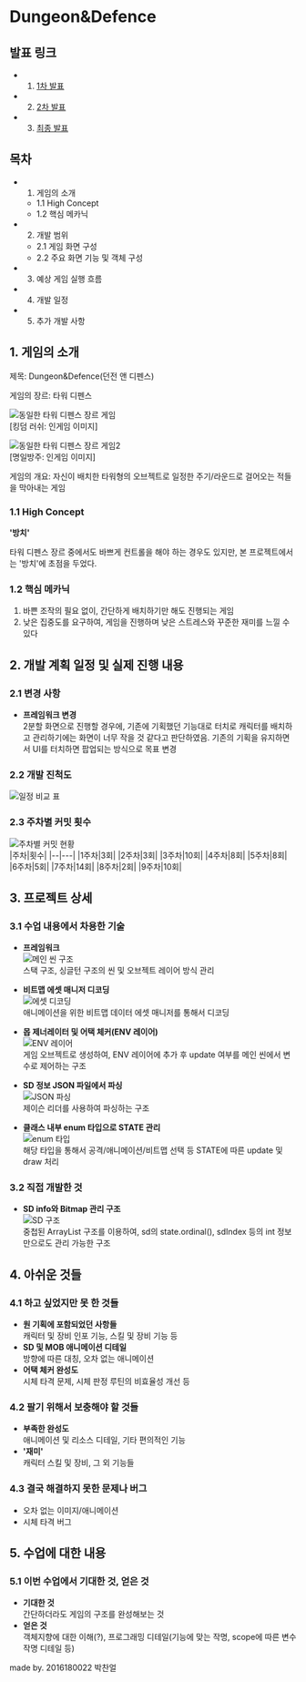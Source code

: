 # Dungeon&Defence

## 발표 링크
- 1. [1차 발표]()
- 2. [2차 발표]()
- 3. [최종 발표]()

## 목차
- 1. 게임의 소개 
	- 1.1 High Concept
	- 1.2 핵심 메카닉
- 2. 개발 범위
	- 2.1 게임 화면 구성
	- 2.2 주요 화면 기능 및 객체 구성
- 3. 예상 게임 실행 흐름
- 4. 개발 일정
- 5. 추가 개발 사항
  
  
  
## 1. 게임의 소개
제목: Dungeon&Defence(던전 앤 디펜스) 
  
게임의 장르: 타워 디펜스 

![동일한 타워 디펜스 장르 게임](https://github.com/2016180022/SGP/blob/master/img/tdgame1.jpg?raw=true)  
[킹덤 러쉬: 인게임 이미지]

![동일한 타워 디펜스 장르 게임2](https://github.com/2016180022/SGP/blob/master/img/tdgame2.jpg?raw=true)  
[명일방주: 인게임 이미지]

게임의 개요: 자신이 배치한 타워형의 오브젝트로 일정한 주기/라운드로 걸어오는 적들을 막아내는 게임  

  
### 1.1 High Concept  
**'방치'**

타워 디펜스 장르 중에서도 바쁘게 컨트롤을 해야 하는 경우도 있지만, 본 프로젝트에서는 '방치'에 초점을 두었다.
  
### 1.2 핵심 메카닉  
1. 바쁜 조작의 필요 없이, 간단하게 배치하기만 해도 진행되는 게임
2. 낮은 집중도를 요구하여, 게임을 진행하며 낮은 스트레스와 꾸준한 재미를 느낄 수 있다  
  
## 2. 개발 계획 일정 및 실제 진행 내용
### 2.1 변경 사항
* **프레임워크 변경**  
 2분할 화면으로 진행할 경우에, 기존에 기획했던 기능대로 터치로 캐릭터를 배치하고 관리하기에는 화면이 너무 작을 것 같다고 판단하였음.
 기존의 기획을 유지하면서 UI를 터치하면 팝업되는 방식으로 목표 변경
  
### 2.2 개발 진척도
![일정 비교 표](https://raw.githubusercontent.com/2016180022/SGP/a1530d31dcc89f6c70f9bd7518d763eacb396ad9/img/newPlanChart.png)  
  
### 2.3 주차별 커밋 횟수
![주차별 커밋 현황](https://raw.githubusercontent.com/2016180022/SGP/a1530d31dcc89f6c70f9bd7518d763eacb396ad9/img/newCommits.PNG)  
|주차|횟수|
|--|---|
|1주차|3회|
|2주차|3회|
|3주차|10회|
|4주차|8회|
|5주차|8회|
|6주차|5회|
|7주차|14회|
|8주차|2회|
|9주차|10회|
  
## 3. 프로젝트 상세
### 3.1 수업 내용에서 차용한 기술
 * **프레임워크**  
  ![메인 씬 구조](https://raw.githubusercontent.com/2016180022/SGP/a1530d31dcc89f6c70f9bd7518d763eacb396ad9/img/3_1_1.PNG)  
  스택 구조, 싱글턴 구조의 씬 및 오브젝트 레이어 방식 관리  
    
 * **비트맵 에셋 매니저 디코딩**  
  ![에셋 디코딩](https://raw.githubusercontent.com/2016180022/SGP/a1530d31dcc89f6c70f9bd7518d763eacb396ad9/img/3_1_2.PNG)  
  애니메이션을 위한 비트맵 데이터 에셋 매니저를 통해서 디코딩  
    
 * **몹 제너레이터 및 어택 체커(ENV 레이어)**  
  ![ENV 레이어](https://raw.githubusercontent.com/2016180022/SGP/a1530d31dcc89f6c70f9bd7518d763eacb396ad9/img/3_1_3.PNG)  
  게임 오브젝트로 생성하여, ENV 레이어에 추가 후 update 여부를 메인 씬에서 변수로 제어하는 구조   
    
 * **SD 정보 JSON 파일에서 파싱**  
  ![JSON 파싱](https://raw.githubusercontent.com/2016180022/SGP/a1530d31dcc89f6c70f9bd7518d763eacb396ad9/img/3_1_4.PNG)  
  제이슨 리더를 사용하여 파싱하는 구조  
    
 * **클래스 내부 enum 타입으로 STATE 관리**  
  ![enum 타입](https://raw.githubusercontent.com/2016180022/SGP/a1530d31dcc89f6c70f9bd7518d763eacb396ad9/img/3_1_5.PNG)  
  해당 타입을 통해서 공격/애니메이션/비트맵 선택 등 STATE에 따른 update 및 draw 처리  
  
    
### 3.2 직접 개발한 것  
 * **SD info와 Bitmap 관리 구조**  
  ![SD 구조](https://raw.githubusercontent.com/2016180022/SGP/a1530d31dcc89f6c70f9bd7518d763eacb396ad9/img/3_2_1.PNG)  
  중첩된 ArrayList 구조를 이용하여, sd의 state.ordinal(), sdIndex 등의 int 정보만으로도 관리 가능한 구조  
  
    
## 4. 아쉬운 것들
### 4.1 하고 싶었지만 못 한 것들
 * **원 기획에 포함되었던 사항들**  
  캐릭터 및 장비 인포 기능, 스킬 및 장비 기능 등  
 * **SD 및 MOB 애니메이션 디테일**  
  방향에 따른 대칭, 오차 없는 애니메이션  
 * **어택 체커 완성도**  
  시체 타격 문제, 시체 판정 루틴의 비효율성 개선 등  
### 4.2 팔기 위해서 보충해야 할 것들  
 * **부족한 완성도**  
  애니메이션 및 리소스 디테일, 기타 편의적인 기능  
 * **'재미'**  
  캐릭터 스킬 및 장비, 그 외 기능들
### 4.3 결국 해결하지 못한 문제나 버그
 * 오차 없는 이미지/애니메이션  
 * 시체 타격 버그  
  
## 5. 수업에 대한 내용
### 5.1 이번 수업에서 기대한 것, 얻은 것
 * **기대한 것**  
  간단하더라도 게임의 구조를 완성해보는 것  
 * **얻은 것**  
  객체지향에 대한 이해(?), 프로그래밍 디테일(기능에 맞는 작명, scope에 따른 변수 작명 디테일 등)

made by. 2016180022 박찬얼
